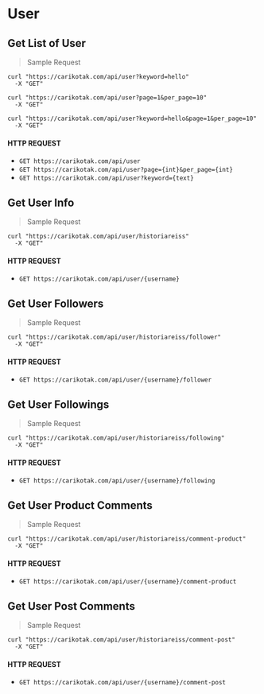 # User

## Get List of User

> Sample Request

```shell
curl "https://carikotak.com/api/user?keyword=hello"
  -X "GET"

curl "https://carikotak.com/api/user?page=1&per_page=10"
  -X "GET"

curl "https://carikotak.com/api/user?keyword=hello&page=1&per_page=10"
  -X "GET"
```

#### HTTP REQUEST
- `GET https://carikotak.com/api/user`
- `GET https://carikotak.com/api/user?page={int}&per_page={int}`
- `GET https://carikotak.com/api/user?keyword={text}`

## Get User Info

> Sample Request

```shell
curl "https://carikotak.com/api/user/historiareiss"
  -X "GET"
```

#### HTTP REQUEST
- `GET https://carikotak.com/api/user/{username}`

## Get User Followers

> Sample Request

```shell
curl "https://carikotak.com/api/user/historiareiss/follower"
  -X "GET"
```

#### HTTP REQUEST
- `GET https://carikotak.com/api/user/{username}/follower`

## Get User Followings

> Sample Request

```shell
curl "https://carikotak.com/api/user/historiareiss/following"
  -X "GET"
```

#### HTTP REQUEST
- `GET https://carikotak.com/api/user/{username}/following`

## Get User Product Comments

> Sample Request

```shell
curl "https://carikotak.com/api/user/historiareiss/comment-product"
  -X "GET"
```

#### HTTP REQUEST
- `GET https://carikotak.com/api/user/{username}/comment-product`

## Get User Post Comments

> Sample Request

```shell
curl "https://carikotak.com/api/user/historiareiss/comment-post"
  -X "GET"
```

#### HTTP REQUEST
- `GET https://carikotak.com/api/user/{username}/comment-post`